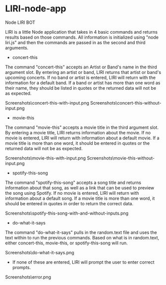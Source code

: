 # LIRI-node-app
Node LIRI BOT

LIRI is a little Node application that takes in 4 basic commands and returns results based on those commands. All information is initialized using "node liri.js" and then the commands are passed in as the second and third arguments.

* concert-this

The command "concert-this" accepts an Artist or Band's name in the third argument slot. By entering an artist or band, LIRI returns that artist or band's upcoming concerts. If no band or artist is entered, LIRI will return with the information for a default band. If a band or artist has more than one word as their name, they should be listed in quotes or the returned data will not be as expected.

Screenshots\concert-this-with-input.png
Screenshots\concert-this-without-input.png

* movie-this

The command "movie-this" accepts a movie title in the third argument slot. By entering a movie title, LIRI returns information about the movie. If no movie is entered, LIRI will return with information about a default movie. If a movie title is more than one word, it should be entered in quotes or the returned data will not be as expected.

Screenshots\movie-this-with-input.png
Screenshots\movie-this-without-input.png

* spotify-this-song

The command "spotify-this-song" accepts a song title and returns information about that song, as well as a link that can be used to preview the song using Spotify. If no movie is entered, LIRI will return with information about a default song. If a movie title is more than one word, it should be entered in quotes in order to return the correct data.

Screenshots\spotify-this-song-with-and-without-inputs.png

* do-what-it-says

The command "do-what-it-says" pulls in the random.text file and uses the text within to run the previous commands. Based on what is in random.text, either concert-this, movie-this, or spotify-this-song will run. 

Screenshots\do-what-it-says.png

* If none of these are entered, LIRI will prompt the user to enter correct prompts.

Screenshots\error.png